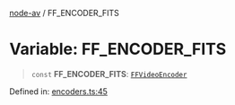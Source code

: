 [node-av](../globals.md) / FF\_ENCODER\_FITS

# Variable: FF\_ENCODER\_FITS

> `const` **FF\_ENCODER\_FITS**: [`FFVideoEncoder`](../type-aliases/FFVideoEncoder.md)

Defined in: [encoders.ts:45](https://github.com/seydx/av/blob/f8631fc881b394300b1479f511d55cf1c370a87f/src/constants/encoders.ts#L45)
